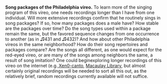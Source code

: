 **Song packages of the Philadelphia vireo.** To learn more of the singing program of this vireo, one needs recordings longer than I have from one individual. Will more extensive recordings confirm that he routinely sings in song packages? If so, how many packages does a male have? How stable are the packages over time? Do the song types used within a package remain the same, but the favored sequence changes from one occurrence to another (as in ♫431 and ♫432)? And how about other Philadelphia vireos in the same neighborhood? How do their song repertoires and packages compare? Are the songs all different, as one would expect for the red-eyed vireo, or are many of the songs among neighbors the same, a result of song imitation? One could beginexploring longer recordings of this vireo on the internet (e.g.,<a href="https://www.xeno-canto.org/">Xen0-canto</a>, <a href="https://www.macaulaylibrary.org/">Macaulay Library</a>, but almost certainly original recordings will be needed to sort all this out, as the relatively brief, random recordings currently available will not suffice.
